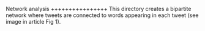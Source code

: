Network analysis
++++++++++++++++
This directory creates a bipartite network where tweets are connected to words appearing in each tweet (see image in article Fig 1). 

